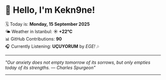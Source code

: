 # 👋 Hello, I'm Kekn9ne!

🗓️ Today is: **Monday, 15 September 2025**  
🌤️ Weather in Istanbul: **☀️   +22°C**  
📊 GitHub Contributions: **90**  
🎧 Currently Listening: **UÇUYORUM** by *EGE!* 🎶

---

_"Our anxiety does not empty tomorrow of its sorrows, but only empties today of its strengths. — *Charles Spurgeon*"_

---
